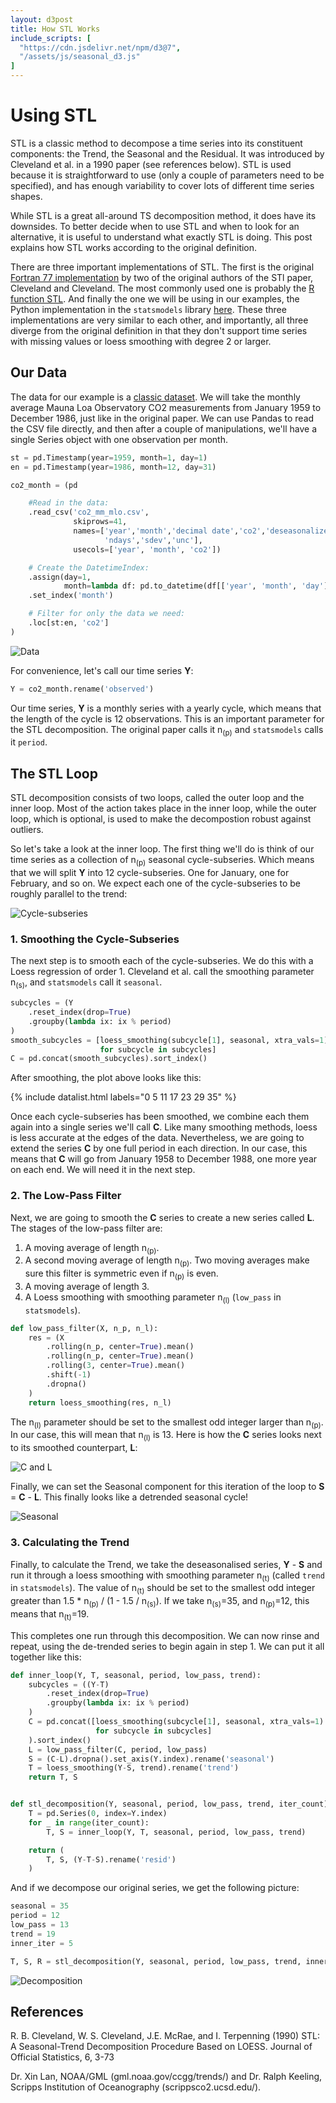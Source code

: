 ```yaml
---
layout: d3post
title: How STL Works
include_scripts: [
  "https://cdn.jsdelivr.net/npm/d3@7",
  "/assets/js/seasonal_d3.js"
]
---
```


# Using STL

STL is a classic method to decompose a time series into its constituent
components: the Trend, the Seasonal and the Residual. It was introduced by
Cleveland et al. in a 1990 paper (see references below). STL is used because it
is straightforward to use (only a couple of parameters need to be specified),
and has enough variability to cover lots of different time series shapes.

While STL is a great all-around TS decomposition method, it does have its
downsides. To better decide when to use STL and when to look for an
alternative, it is useful to understand what exactly STL is doing. This post
explains how STL works according to the original definition.

There are three important implementations of STL. The first is the original
[Fortran 77 implementation][1] by two of the original authors of the STl
paper, Cleveland and Cleveland. The most commonly used one is probably the [R
function STL][2]. And finally the one we will be using in our examples, the
Python implementation in the `statsmodels` library [here][3]. These three
implementations are very similar to each other, and importantly, all three
diverge from the original definition in that they don't support time series
with missing values or loess smoothing with degree 2 or larger.

## Our Data

The data for our example is a [classic dataset][4]. We will take the monthly
average Mauna Loa Observatory CO2 measurements from January 1959 to December
1986, just like in the original paper. We can use Pandas to read the CSV file
directly, and then after a couple of manipulations, we'll have a single
Series object with one observation per month.

```python
st = pd.Timestamp(year=1959, month=1, day=1)
en = pd.Timestamp(year=1986, month=12, day=31)

co2_month = (pd

    #Read in the data:
    .read_csv('co2_mm_mlo.csv', 
              skiprows=41, 
              names=['year','month','decimal date','co2','deseasonalized',
                     'ndays','sdev','unc'],
              usecols=['year', 'month', 'co2'])

    # Create the DatetimeIndex:
    .assign(day=1,
            month=lambda df: pd.to_datetime(df[['year', 'month', 'day']]))
    .set_index('month')

    # Filter for only the data we need:
    .loc[st:en, 'co2']
)
```

![Data](/assets/co2.png)

For convenience, let's call our time series **Y**:

```python
Y = co2_month.rename('observed')
```

Our time series, **Y** is a monthly series with a yearly cycle, which means
that the length of the cycle is 12 observations. This is an important
parameter for the STL decomposition. The original paper calls it
n<sub>(p)</sub> and `statsmodels` calls it `period`.

## The STL Loop

STL decomposition consists of two loops, called the outer loop and the inner
loop. Most of the action takes place in the inner loop, while the outer loop,
which is optional, is used to make the decompostion robust against outliers.

So let's take a look at the inner loop. The first thing we'll do is think of
our time series as a collection of n<sub>(p)</sub> seasonal cycle-subseries.
Which means that we will split **Y**
into 12 cycle-subseries. One for January, one for February, and so on. We
expect each one of the cycle-subseries to be roughly parallel to the trend:

![Cycle-subseries](/assets/co2-subseries.png)

### 1. Smoothing the Cycle-Subseries

The next step is to smooth each of the cycle-subseries. We do this with a
Loess regression of order 1. Cleveland et al. call the smoothing parameter
n<sub>(s)</sub>, and `statsmodels` call it `seasonal`.

```python
subcycles = (Y
    .reset_index(drop=True)
    .groupby(lambda ix: ix % period)
)
smooth_subcycles = [loess_smoothing(subcycle[1], seasonal, xtra_vals=1)
                    for subcycle in subcycles]
C = pd.concat(smooth_subcycles).sort_index()
```

After smoothing, the plot above looks like this:

<div id="seasonal-d3">
    {% include datalist.html labels="0 5 11 17 23 29 35" %}
</div>

Once each cycle-subseries has been smoothed, we combine each them again into
a single series we'll call **C**. Like many smoothing methods, loess is less
accurate at the edges of the data. Nevertheless, we are going to extend the
series **C** by one full period in each direction. In our case, this means
that **C** will go from January 1958 to December 1988, one more year on each
end. We will need it in the next step.


### 2. The Low-Pass Filter

Next, we are going to smooth the **C** series to create a new series called
**L**.  The stages of the low-pass filter are: 

1. A moving average of length n<sub>(p)</sub>.
2. A second moving average of length n<sub>(p)</sub>. Two moving averages
   make sure this filter is symmetric even if n<sub>(p)</sub> is even.
3. A moving average of length 3.
4. A Loess smoothing with smoothing parameter n<sub>(l)</sub> (`low_pass`
   in `statsmodels`).

```python
def low_pass_filter(X, n_p, n_l):
    res = (X
        .rolling(n_p, center=True).mean()
        .rolling(n_p, center=True).mean()
        .rolling(3, center=True).mean()
        .shift(-1)
        .dropna()
    )
    return loess_smoothing(res, n_l)
```

The n<sub>(l)</sub> parameter should be set to the smallest odd integer larger
than n<sub>(p)</sub>. In our case, this will mean that n<sub>(l)</sub> is 13.
Here is how the **C** series looks next to its smoothed counterpart, **L**:

![C and L](/assets/low-pass.png)

Finally, we can set the Seasonal component for this iteration of the loop to
**S** = **C** - **L**. This finally looks like a detrended seasonal cycle!

![Seasonal](/assets/seasonal.png)


### 3. Calculating the Trend

Finally, to calculate the Trend, we take the deseasonalised series, **Y** -
**S** and run it through a loess smoothing with smoothing parameter 
n<sub>(t)</sub> (called `trend` in `statsmodels`). The value of
n<sub>(t)</sub> should be set to the smallest odd integer greater than 1.5 *
n<sub>(p)</sub> / (1 - 1.5 / n<sub>(s)</sub>). If we take n<sub>(s)</sub>=35,
and n<sub>(p)</sub>=12, this means that n<sub>(t)</sub>=19.

This completes one run through this decomposition. We can now rinse and
repeat, using the de-trended series to begin again in step 1. We can put it
all together like this:

```python
def inner_loop(Y, T, seasonal, period, low_pass, trend):
    subcycles = ((Y-T)
        .reset_index(drop=True)
        .groupby(lambda ix: ix % period)
    )
    C = pd.concat([loess_smoothing(subcycle[1], seasonal, xtra_vals=1)
                   for subcycle in subcycles]
    ).sort_index()
    L = low_pass_filter(C, period, low_pass)
    S = (C-L).dropna().set_axis(Y.index).rename('seasonal')
    T = loess_smoothing(Y-S, trend).rename('trend')
    return T, S


def stl_decomposition(Y, seasonal, period, low_pass, trend, iter_count):
    T = pd.Series(0, index=Y.index)
    for _ in range(iter_count):
        T, S = inner_loop(Y, T, seasonal, period, low_pass, trend)

    return (
        T, S, (Y-T-S).rename('resid')
    )
```

And if we decompose our original series, we get the following picture:

```python
seasonal = 35
period = 12
low_pass = 13
trend = 19
inner_iter = 5

T, S, R = stl_decomposition(Y, seasonal, period, low_pass, trend, inner_iter)
```

![Decomposition](/assets/decomposition.png)


## References
R. B. Cleveland, W. S. Cleveland, J.E. McRae, and I. Terpenning (1990) STL: A
Seasonal-Trend Decomposition Procedure Based on LOESS. Journal of Official
Statistics, 6, 3-73

Dr. Xin Lan, NOAA/GML (gml.noaa.gov/ccgg/trends/) and Dr. Ralph Keeling,
Scripps Institution of Oceanography (scrippsco2.ucsd.edu/).

[1]: <https://www.netlib.org/a/stl> "STL Fortran"
[2]: <https://www.rdocumentation.org/packages/stats/versions/3.6.2/topics/stl> "STL R"
[3]: <https://www.statsmodels.org/stable/generated/statsmodels.tsa.seasonal.STL.html#statsmodels.tsa.seasonal.STL> "STL Python"
[4]: <https://gml.noaa.gov/ccgg/trends/data.html> "Mauna Loa CO2 Data"
